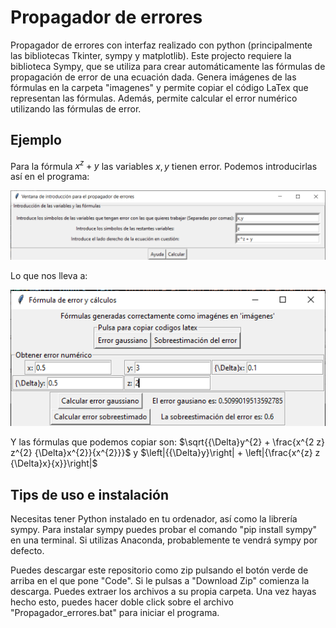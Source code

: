 # Propagador de errores
Propagador de errores con interfaz realizado con python (principalmente las bibliotecas Tkinter, sympy y matplotlib). Este projecto requiere la biblioteca Sympy, que se utiliza para crear automáticamente las fórmulas de propagación de error de una ecuación dada. Genera imágenes de las fórmulas en la carpeta "imagenes" y permite copiar el código LaTex que representan las fórmulas. Además, permite calcular el error numérico utilizando las fórmulas de error.

## Ejemplo

Para la fórmula $x^z + y$ las variables $x, y$ tienen error. Podemos introducirlas así en el programa:

![image](https://github.com/villarjorge/error_propagator/blob/main/primera%20ventana.png)

Lo que nos lleva a:

![!image](https://github.com/villarjorge/error_propagator/blob/main/segunda%20ventana.png)

Y las fórmulas que podemos copiar son: $\sqrt{{\Delta}y^{2} + \frac{x^{2 z} z^{2} {\Delta}x^{2}}{x^{2}}}$ y $\left|{{\Delta}y}\right| + \left|{\frac{x^{z} z {\Delta}x}{x}}\right|$

## Tips de uso e instalación

Necesitas tener Python instalado en tu ordenador, así como la librería sympy. Para instalar sympy puedes probar el comando "pip install sympy" en una terminal. Si utilizas Anaconda, probablemente te vendrá sympy por defecto. 

Puedes descargar este repositorio como zip pulsando el botón verde de arriba en el que pone "Code". Si le pulsas a "Download Zip" comienza la descarga. Puedes extraer los archivos a su propia carpeta. Una vez hayas hecho esto, puedes hacer doble click sobre el archivo "Propagador_errores.bat" para iniciar el programa. 
